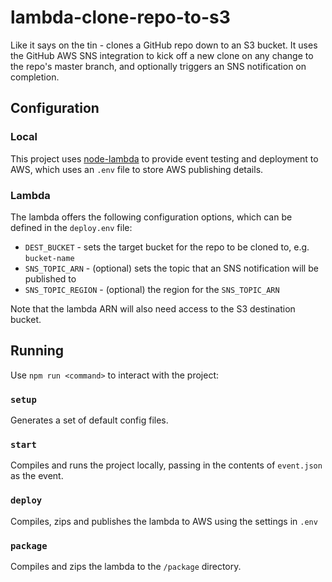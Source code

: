 # lambda-clone-repo-to-s3

Like it says on the tin - clones a GitHub repo down to an S3 bucket. It uses the GitHub AWS SNS integration to kick off a new clone on any change to the repo's master branch, and optionally triggers an SNS notification on completion.

## Configuration

### Local

This project uses [node-lambda](https://github.com/motdotla/node-lambda) to provide event testing and deployment to AWS, which uses an `.env` file to store AWS publishing details.

### Lambda

The lambda offers the following configuration options, which can be defined in the `deploy.env` file:

- `DEST_BUCKET` - sets the target bucket for the repo to be cloned to, e.g. `bucket-name`
- `SNS_TOPIC_ARN` - (optional) sets the topic that an SNS notification will be published to
- `SNS_TOPIC_REGION` - (optional) the region for the `SNS_TOPIC_ARN`

Note that the lambda ARN will also need access to the S3 destination bucket.

## Running

Use `npm run <command>` to interact with the project:

### `setup`

Generates a set of default config files.

### `start`

Compiles and runs the project locally, passing in the contents of `event.json` as the event.

### `deploy`

Compiles, zips and publishes the lambda to AWS using the settings in `.env`

### `package`

Compiles and zips the lambda to the `/package` directory.
